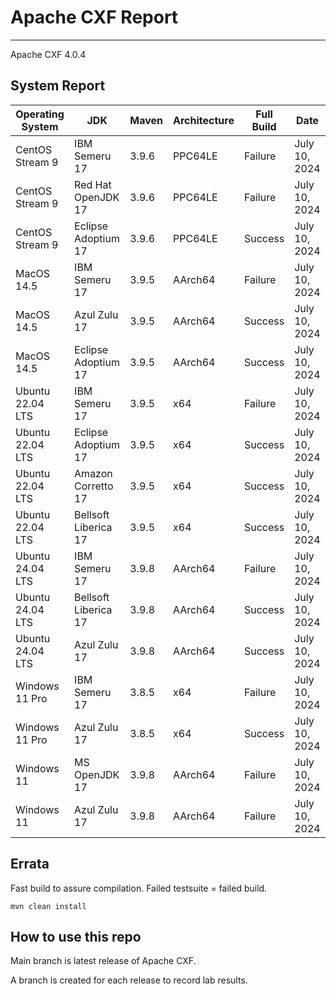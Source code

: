 # Apache CXF Report
--- 

Apache CXF 4.0.4

## System Report

| Operating System    | JDK       | Maven | Architecture | Full Build | Date  |
|---------------------|-----------|-------|--------------|------------|-------|
| CentOS Stream 9     | IBM Semeru 17  | 3.9.6 | PPC64LE      | Failure | July 10, 2024 |
| CentOS Stream 9     | Red Hat OpenJDK 17  | 3.9.6 | PPC64LE      | Failure | July 10, 2024 |
| CentOS Stream 9     | Eclipse Adoptium 17  | 3.9.6 | PPC64LE      | Success | July 10, 2024 |
| MacOS 14.5          | IBM Semeru 17  | 3.9.5 | AArch64      | Failure | July 10, 2024 |
| MacOS 14.5          | Azul Zulu 17  | 3.9.5 | AArch64      | Success | July 10, 2024 |
| MacOS 14.5          | Eclipse Adoptium 17  | 3.9.5 | AArch64      | Success | July 10, 2024 |
| Ubuntu 22.04 LTS    | IBM Semeru 17  | 3.9.5 | x64      | Failure | July 10, 2024 |
| Ubuntu 22.04 LTS    | Eclipse Adoptium 17  | 3.9.5 | x64      | Success | July 10, 2024 |
| Ubuntu 22.04 LTS    | Amazon Corretto 17  | 3.9.5 | x64      | Success | July 10, 2024 |
| Ubuntu 22.04 LTS    | Bellsoft Liberica 17  | 3.9.5 | x64      | Success | July 10, 2024 |
| Ubuntu 24.04 LTS    | IBM Semeru 17  | 3.9.8 | AArch64      | Failure | July 10, 2024 |
| Ubuntu 24.04 LTS    | Bellsoft Liberica 17  | 3.9.8 | AArch64      | Success | July 10, 2024 |
| Ubuntu 24.04 LTS    | Azul Zulu 17  | 3.9.8 | AArch64      | Success | July 10, 2024 |
| Windows 11 Pro      | IBM Semeru 17  | 3.8.5 | x64      | Failure | July 10, 2024 |
| Windows 11 Pro      | Azul Zulu 17  | 3.8.5 | x64      | Success | July 10, 2024 |
| Windows 11       | MS OpenJDK 17  | 3.9.8 | AArch64      | Failure | July 10, 2024 |
| Windows 11       | Azul Zulu 17  | 3.9.8 | AArch64      | Failure | July 10, 2024 |



## Errata


Fast build to assure compilation. Failed testsuite = failed build.
```
mvn clean install
```

## How to use this repo

Main branch is latest release of Apache CXF.

A branch is created for each release to record lab results.
